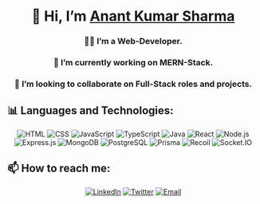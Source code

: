 <h1 align="center">👋 Hi, I’m <a href="https://www.linkedin.com/in/anant-kr-sharma-341793273" target="_blank">Anant Kumar Sharma</a></h1>

<h3 align="center">👨‍💻 I’m a Web-Developer.</h3>
<h3 align="center">🌱 I’m currently working on MERN-Stack.</h3>
<h3 align="center">🤝 I’m looking to collaborate on Full-Stack roles and projects.</h3>

## 📊 Languages and Technologies:

<p align="center">
  <img src="https://img.shields.io/badge/-HTML-E34F26?logo=html5&logoColor=white&style=for-the-badge" alt="HTML" />
  <img src="https://img.shields.io/badge/-CSS-1572B6?logo=css3&logoColor=white&style=for-the-badge" alt="CSS" />
  <img src="https://img.shields.io/badge/-JavaScript-F7DF1E?logo=javascript&logoColor=black&style=for-the-badge" alt="JavaScript" />
  <img src="https://img.shields.io/badge/-TypeScript-3178C6?logo=typescript&logoColor=white&style=for-the-badge" alt="TypeScript" />
  <img src="https://img.shields.io/badge/-Java-007396?logo=java&logoColor=white&style=for-the-badge" alt="Java" />
  <img src="https://img.shields.io/badge/-React-61DAFB?logo=react&logoColor=black&style=for-the-badge" alt="React" />
  <img src="https://img.shields.io/badge/-Node.js-339933?logo=node.js&logoColor=white&style=for-the-badge" alt="Node.js" />
  <img src="https://img.shields.io/badge/-Express.js-000000?logo=express&logoColor=white&style=for-the-badge" alt="Express.js" />
  <img src="https://img.shields.io/badge/-MongoDB-47A248?logo=mongodb&logoColor=white&style=for-the-badge" alt="MongoDB" />
  <img src="https://img.shields.io/badge/-PostgreSQL-4169E1?logo=postgresql&logoColor=white&style=for-the-badge" alt="PostgreSQL" />
  <img src="https://img.shields.io/badge/-Prisma-2D3748?logo=prisma&logoColor=white&style=for-the-badge" alt="Prisma" />
  <img src="https://img.shields.io/badge/-Recoil-3578E5?logo=react&logoColor=white&style=for-the-badge" alt="Recoil" />
  <img src="https://img.shields.io/badge/-Socket.IO-010101?logo=socket.io&logoColor=white&style=for-the-badge" alt="Socket.IO" />
</p>

## 📫 How to reach me:

<p align="center">
  <a href="https://www.linkedin.com/in/anant-kr-sharma-341793273"><img src="https://img.shields.io/badge/-LinkedIn-0077B5?logo=linkedin&logoColor=white&style=for-the-badge" alt="LinkedIn" /></a>
  <a href="https://x.com/Anant_K_Sharma"><img src="https://img.shields.io/badge/-Twitter-1DA1F2?logo=twitter&logoColor=white&style=for-the-badge" alt="Twitter" /></a>
  <a href="mailto:anantkrsharma.work@gmail.com"><img src="https://img.shields.io/badge/-Email-D14836?logo=gmail&logoColor=white&style=for-the-badge" alt="Email" /></a>
</p>
